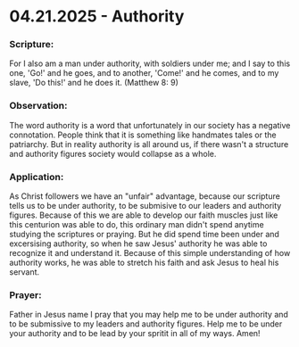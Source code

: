 # 04.21.2025 - Authority

### Scripture:
For I also am a man under authority, with soldiers under me; and I say to this one, 'Go!' and he goes, and to another, 'Come!'
and he comes, and to my slave, 'Do this!' and he does it. (Matthew 8: 9)

### Observation:
The word authority is a word that unfortunately in our society has a negative connotation. People think that it is something like handmates tales or the patriarchy.
But in reality authority is all around us, if there wasn't a structure and authority figures society would collapse as a whole.

### Application:
As Christ followers we have an "unfair" advantage, because our scripture tells us to be under authority, to be submisive to our leaders and authority figures.
Because of this we are able to develop our faith muscles just like this centurion was able to do, this ordinary man didn't spend anytime studying the scriptures or praying.
But he did spend time been under and excersising authority, so when he saw Jesus' authority he was able to recognize it and understand it. Because of this simple understanding
of how authority works, he was able to stretch his faith and ask Jesus to heal his servant.

### Prayer:
Father in Jesus name I pray that you may help me to be under authority and to be submissive to my leaders and authority figures. Help me to be under your authority
and to be lead by your spritit in all of my ways. Amen!

